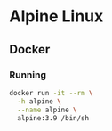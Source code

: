 # Alpine Linux

## Docker

### Running

```sh
docker run -it --rm \
  -h alpine \
  --name alpine \
  alpine:3.9 /bin/sh
```
